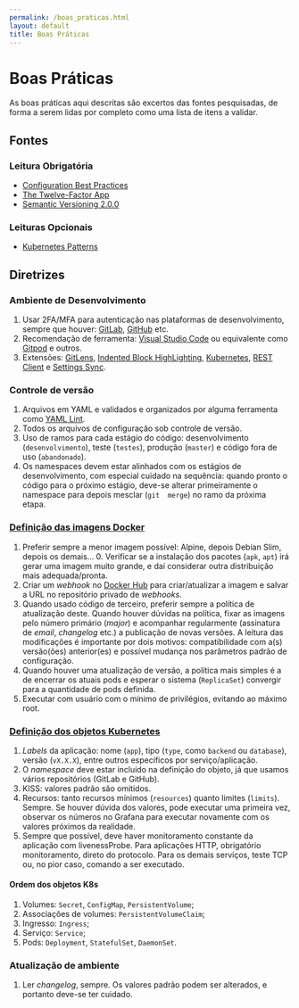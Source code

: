 ```yaml
---
permalink: /boas_praticas.html
layout: default
title: Boas Práticas
---
```


# Boas Práticas

As boas práticas aqui descritas são excertos das fontes pesquisadas, de forma a serem lidas por completo como uma lista de itens a validar.

## Fontes

### Leitura Obrigatória

- [Configuration Best Practices](https://kubernetes.io/docs/concepts/configuration/overview/)
- [The Twelve-Factor App](https://12factor.net/)
- [Semantic Versioning 2.0.0](https://semver.org/)

### Leituras Opcionais

- [Kubernetes Patterns](https://k8spatterns.io/)

## Diretrizes

### Ambiente de Desenvolvimento

1. Usar 2FA/MFA para autenticação nas plataformas de desenvolvimento, sempre que houver: [GitLab](https://gitlab.com), [GitHub](https://github.com) etc.
1. Recomendação de ferramenta: [Visual Studio Code](https://code.visualstudio.com/) ou equivalente como [Gitpod](https://gitpod.io) e outros.
1. Extensões: [GitLens](https://marketplace.visualstudio.com/items?itemName=eamodio.gitlens), [Indented Block HighLighting](https://marketplace.visualstudio.com/items?itemName=byi8220.indented-block-highlighting), [Kubernetes](https://marketplace.visualstudio.com/items?itemName=ms-kubernetes-tools.vscode-kubernetes-tools), [REST Client](https://marketplace.visualstudio.com/items?itemName=humao.rest-client) e [Settings Sync](https://marketplace.visualstudio.com/items?itemName=Shan.code-settings-sync).

### Controle de versão

1. Arquivos em YAML e validados e organizados por alguma ferramenta como [YAML Lint](http://www.yamllint.com/).
1. Todos os arquivos de configuração sob controle de versão.
1. Uso de ramos para cada estágio do código: desenvolvimento (`desenvolvimento`), teste (`testes`), produção (`master`) e código fora de uso (`abandonado`).
1. Os namespaces devem estar alinhados com os estágios de desenvolvimento, com especial cuidado na sequência: quando pronto o código para o próximo estágio, deve-se alterar primeiramente o namespace para depois mesclar (`git  merge`) no ramo da próxima etapa.

### [Definição das imagens Docker](/container_imagens.html)

1. Preferir sempre a menor imagem possível: Alpine, depois Debian Slim, depois os demais… 0. Verificar se a instalação dos pacotes (`apk`, `apt`) irá gerar uma imagem muito grande, e daí considerar outra distribuição mais adequada/pronta.
1. Criar um _webhook_ no [Docker Hub](https://hub.docker.com) para criar/atualizar a imagem  e salvar a URL no repositório privado de _webhooks_.
1. Quando usado código de terceiro, preferir sempre a política de atualização deste. Quando houver dúvidas na política, fixar as imagens pelo número primário (_major_) e acompanhar regularmente (assinatura de _email_, _changelog_ etc.) a publicação de novas versões. A leitura das modificações é importante por dois motivos: compatibilidade com a(s) versão(ões) anterior(es) e possível mudança nos parâmetros padrão de configuração.
1. Quando houver uma atualização de versão, a política mais simples é a de encerrar os atuais pods e esperar o sistema (`ReplicaSet`) convergir para a quantidade de pods definida.
1. Executar com usuário com o mínimo de privilégios, evitando ao máximo root.

### [Definição dos objetos Kubernetes](/servicos_kubernetes.html)

1. _Labels_ da aplicação: nome (`app`), tipo (`type`, como `backend` ou `database`), versão (`vX.X.X`), entre outros específicos por serviço/aplicação.
1. O _namespace_ deve estar incluído na definição do objeto, já que usamos vários repositórios (GitLab e GitHub).
1. KISS: valores padrão são omitidos.
1. Recursos: tanto recursos mínimos (`resources`) quanto limites (`limits`). Sempre. Se houver dúvida dos valores, pode executar uma primeira vez, observar os números no Grafana para executar novamente com os valores próximos da realidade.
1. Sempre que possível, deve haver monitoramento constante da aplicação com livenessProbe. Para aplicações HTTP, obrigatório monitoramento, direto do protocolo. Para os demais serviços, teste TCP ou, no pior caso, comando a ser executado.

#### Ordem dos objetos K8s

1. Volumes: `Secret`, `ConfigMap`, `PersistentVolume`;
1. Associações de volumes: `PersistentVolumeClaim`;
1. Ingresso: `Ingress`;
1. Serviço: `Service`;
1. Pods: `Deployment`, `StatefulSet`, `DaemonSet`.

### Atualização de ambiente

1. Ler _changelog_, sempre. Os valores padrão podem ser alterados, e portanto deve-se ter cuidado.
